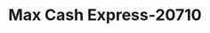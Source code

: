 ---
f_zip-code: 78801
f_state-code: TX
title: Max Cash Express-20710
f_phone: 830-278-2244
f_city-only: Uvalde
f_address: 420 E Main Street Uvalde
f_location-unique-id: '20710'
slug: max-cash-express-20710
updated-on: '2024-05-30T13:46:58.046Z'
created-on: '2024-05-30T13:36:59.803Z'
published-on: '2024-05-30T13:54:32.469Z'
f_city-state: cms/city/uvalde-tx.md
f_company: cms/company/max-cash-express.md
f_state: cms/state/texas.md
layout: '[payday-loan].html'
tags: payday-loan
---